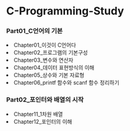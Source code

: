 # C-Programming-Study

### Part01_C언어의 기본
<li>Chapter01_이것이 C언어다</li>
<li> Chapter02_프로그램의 기본구성</li>
<li> Chapter03_변수와 연산자</li>
<li> Chapter04_데이터 표현방식의 이해</li>
<li> Chapter05_상수와 기본 자료형</li>
<li> Chapter06_printf 함수와 scanf 함수 정리하기</li>

### Part02_포인터와 배열의 시작
<li>Chapter11_1차원 배열</li>
<li>Chapter12_포인터의 이해</li>
